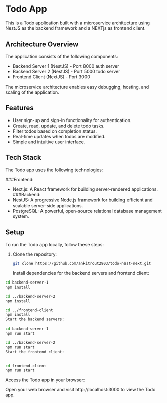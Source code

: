 # Todo App

This is a Todo application built with a microservice architecture using NestJS as the backend framework and a NEXTjs as frontend client.

## Architecture Overview

The application consists of the following components:

- Backend Server 1 (NestJS) - Port 8000 auth server
- Backend Server 2 (NestJS) - Port 5000 todo server
- Frontend Client (NextJS) - Port 3000

The microservice architecture enables easy debugging, hosting, and scaling of the application.

## Features

- User sign-up and sign-in functionality for authentication.
- Create, read, update, and delete todo tasks.
- Filter todos based on completion status.
- Real-time updates when todos are modified.
- Simple and intuitive user interface.

## Tech Stack
The Todo app uses the following technologies:

###Frontend:
- Next.js: A React framework for building server-rendered applications.
###Backend:
- NestJS: A progressive Node.js framework for building efficient and scalable server-side applications.
- PostgreSQL: A powerful, open-source relational database management system.

## Setup

To run the Todo app locally, follow these steps:

1. Clone the repository:

   ```bash
   git clone https://github.com/ankitrout2903/todo-nest-next.git

    ```
   
   Install dependencies for the backend servers and frontend client:

 ```bash
cd backend-server-1
npm install

cd ../backend-server-2
npm install

cd ../frontend-client
npm install
Start the backend servers:
```


```bash
cd backend-server-1
npm run start

cd ../backend-server-2
npm run start
Start the frontend client:
```

```bash

cd frontend-client
npm run start
```
Access the Todo app in your browser:

Open your web browser and visit http://localhost:3000 to view the Todo app.
